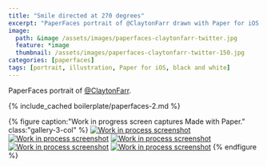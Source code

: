 ```yaml
---
title: "Smile directed at 270 degrees"
excerpt: "PaperFaces portrait of @ClaytonFarr drawn with Paper for iOS on an iPad."
image: 
  path: &image /assets/images/paperfaces-claytonfarr-twitter.jpg 
  feature: *image
  thumbnail: /assets/images/paperfaces-claytonfarr-twitter-150.jpg
categories: [paperfaces]
tags: [portrait, illustration, Paper for iOS, black and white]
---
```


PaperFaces portrait of [@ClaytonFarr](https://twitter.com/claytonfarr).

{% include_cached boilerplate/paperfaces-2.md %}

{% figure caption:"Work in progress screen captures Made with Paper." class:"gallery-3-col" %}
[![Work in process screenshot](/assets/images/paperfaces-claytonfarr-process-1-600.jpg)](/assets/images/paperfaces-claytonfarr-process-1-lg.jpg) [![Work in process screenshot](/assets/images/paperfaces-claytonfarr-process-2-600.jpg)](/assets/images/paperfaces-claytonfarr-process-2-lg.jpg) [![Work in process screenshot](/assets/images/paperfaces-claytonfarr-process-3-600.jpg)](/assets/images/paperfaces-claytonfarr-process-3-lg.jpg) [![Work in process screenshot](/assets/images/paperfaces-claytonfarr-process-4-600.jpg)](/assets/images/paperfaces-claytonfarr-process-4-lg.jpg) [![Work in process screenshot](/assets/images/paperfaces-claytonfarr-process-5-600.jpg)](/assets/images/paperfaces-claytonfarr-process-5-lg.jpg)
{% endfigure %}
